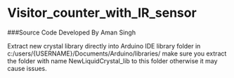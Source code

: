 # Visitor_counter_with_IR_sensor
###Source Code Developed By Aman Singh

Extract new crystal library directly into Arduino IDE library folder in c:/users/{USERNAME}/Documents/Arduino/libraries/
make sure you extract the folder with name NewLiquidCrystal_lib to this folder otherwise it may cause issues.
